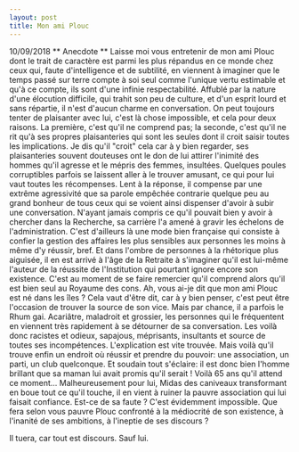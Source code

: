 ```yaml
---
layout: post
title: Mon ami Plouc
---
```

10/09/2018
** Anecdote ** 
Laisse moi vous entretenir de mon ami Plouc dont le trait de caractère est parmi les plus répandus en ce monde chez ceux qui, faute d'intelligence et de subtilité, en viennent à imaginer que le temps passé sur terre compte à soi seul comme l'unique vertu estimable et qu'à ce compte, ils sont d'une infinie respectabilité. Affublé par la nature d'une élocution difficile, qui trahit son peu de culture, et d'un esprit lourd et sans répartie, il n'est d'aucun charme en conversation. On peut toujours tenter de plaisanter avec lui, c'est là chose impossible, et cela pour deux raisons. La première, c'est qu'il ne comprend pas; la seconde, c'est qu'il ne rit qu'à ses propres plaisanteries qui sont les seules dont il croit saisir toutes les implications. Je dis qu'il "croit" cela car à y bien regarder, ses plaisanteries souvent douteuses ont le don de lui attirer l'inimité des hommes qu'il agresse et le mépris des femmes, insultées. Quelques poules corruptibles parfois se laissent aller à le trouver amusant, ce qui pour lui vaut toutes les récompenses. Lent à la réponse, il compense par une extrême agressivité que sa parole empêchée contrarie quelque peu au grand bonheur de tous ceux qui se voient ainsi dispenser d'avoir à subir une conversation. N'ayant jamais compris ce qu'il pouvait bien y avoir à chercher dans la Recherche, sa carrière l'a amené à gravir les échelons de l'administration. C'est d'ailleurs là une mode bien française qui consiste à confier la gestion des affaires les plus sensibles aux personnes les moins à même d'y réussir, bref. Et dans l'ombre de personnes à la rhétorique plus aiguisée, il en est arrivé à l'âge de la Retraite à s'imaginer qu'il est lui-même l'auteur de la réussite de l'Institution qui pourtant ignore encore son existence. C'est au moment de se faire remercier qu'il comprend alors qu'il est bien seul au Royaume des cons.
Ah, vous ai-je dit que mon ami Plouc est né dans les îles ? Cela vaut d'être dit, car à y bien penser, c'est peut être l'occasion de trouver la source de son vice. Mais par chance, il a parfois le Rhum gai. Acariâtre, maladroit et grossier, les personnes qui le fréquentent en viennent très rapidement à se détourner de sa conversation. Les voilà donc racistes et odieux, sapajous, méprisants, insultants et source de toutes ses incompétences. L'explication est vite trouvée.
Mais voilà qu'il trouve enfin un endroit où réussir et prendre du pouvoir: une association, un parti, un club quelconque. Et soudain tout s'éclaire: il est donc bien l'homme brillant que sa maman lui avait promis qu'il serait ! Voilà 65 ans qu'il attend ce moment... Malheureusement pour lui, Midas des caniveaux transformant en boue tout ce qu'il touche, il en vient à ruiner la pauvre association qui lui faisait confiance. Est-ce de sa faute ? C'est évidemment impossible. 
Que fera selon vous pauvre Plouc confronté à la médiocrité de son existence, à l'inanité de ses ambitions, à l'ineptie de ses discours ? 

Il tuera, car tout est discours. Sauf lui.
